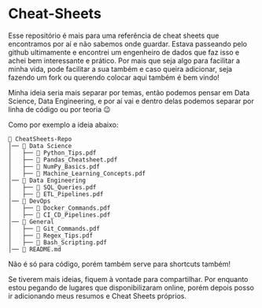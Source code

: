 # Cheat-Sheets

Esse repositório é mais para uma referência de cheat sheets que encontramos por aí e não sabemos onde guardar. Estava passeando pelo github ultimamente e encontrei um engenheiro de dados que faz isso e achei bem interessante e prático. Por mais que seja algo para facilitar a minha vida, pode facilitar a sua também e caso queira adicionar, seja fazendo um fork ou querendo colocar aqui também é bem vindo!

Minha ideia seria mais separar por temas, então podemos pensar em Data Science, Data Engineering, e por aí vai e dentro delas podemos separar por linha de código ou por teoria 😉

Como por exemplo a ideia abaixo:

```
📂 CheatSheets-Repo
│── 📁 Data Science
│   ├── 📄 Python_Tips.pdf
│   ├── 📄 Pandas_Cheatsheet.pdf
│   ├── 📄 NumPy_Basics.pdf
│   ├── 📄 Machine_Learning_Concepts.pdf
│── 📁 Data Engineering
│   ├── 📄 SQL_Queries.pdf
│   ├── 📄 ETL_Pipelines.pdf
│── 📁 DevOps
│   ├── 📄 Docker_Commands.pdf
│   ├── 📄 CI_CD_Pipelines.pdf
│── 📁 General
│   ├── 📄 Git_Commands.pdf
│   ├── 📄 Regex_Tips.pdf
│   ├── 📄 Bash_Scripting.pdf
│── 📄 README.md
```

Não é só para código, porém também serve para shortcuts também!

Se tiverem mais ideias, fiquem à vontade para compartilhar. Por enquanto estou pegando de lugares que disponibilizaram online, porém depois posso ir adicionando meus resumos e Cheat Sheets próprios.

